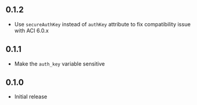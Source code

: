 ## 0.1.2

- Use `secureAuthKey` instead of `authKey` attribute to fix compatibility issue with ACI 6.0.x

## 0.1.1

- Make the `auth_key` variable sensitive

## 0.1.0

- Initial release
